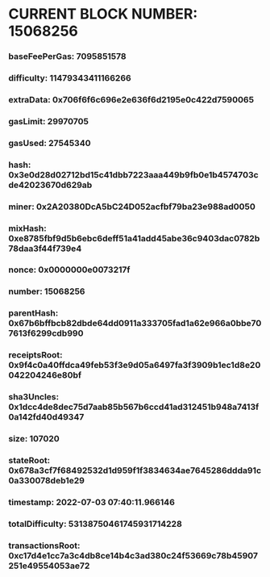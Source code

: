 # CURRENT BLOCK NUMBER: 15068256

### baseFeePerGas: 7095851578
### difficulty: 11479343411166266
### extraData: 0x706f6f6c696e2e636f6d2195e0c422d7590065
### gasLimit: 29970705
### gasUsed: 27545340
### hash: 0x3e0d28d02712bd15c41dbb7223aaa449b9fb0e1b4574703cde42023670d629ab
### miner: 0x2A20380DcA5bC24D052acfbf79ba23e988ad0050
### mixHash: 0xe8785fbf9d5b6ebc6deff51a41add45abe36c9403dac0782b78daa3f44f739e4
### nonce: 0x0000000e0073217f
### number: 15068256
### parentHash: 0x67b6bffbcb82dbde64dd0911a333705fad1a62e966a0bbe707613f6299cdb990
### receiptsRoot: 0x9f4c0a40ffdca49feb53f3e9d05a6497fa3f3909b1ec1d8e20042204246e80bf
### sha3Uncles: 0x1dcc4de8dec75d7aab85b567b6ccd41ad312451b948a7413f0a142fd40d49347
### size: 107020
### stateRoot: 0x678a3cf7f68492532d1d959f1f3834634ae7645286ddda91c0a330078deb1e29
### timestamp: 2022-07-03 07:40:11.966146
### totalDifficulty: 53138750461745931714228
### transactionsRoot: 0xc17d4e1cc7a3c4db8ce14b4c3ad380c24f53669c78b45907251e49554053ae72
